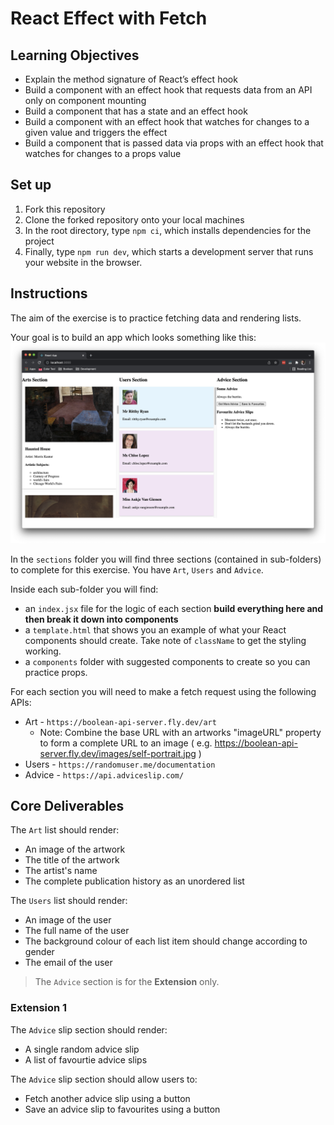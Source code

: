 # React Effect with Fetch

## Learning Objectives
- Explain the method signature of React’s effect hook
- Build a component with an effect hook that requests data from an API only on component mounting
- Build a component that has a state and an effect hook
- Build a component with an effect hook that watches for changes to a given value and triggers the effect
- Build a component that is passed data via props with an effect hook that watches for changes to a props value

## Set up
1. Fork this repository
2. Clone the forked repository onto your local machines
3. In the root directory, type `npm ci`, which installs dependencies for the project
4. Finally, type `npm run dev`, which starts a development server that runs your website in the browser.

## Instructions
The aim of the exercise is to practice fetching data and rendering lists.

Your goal is to build an app which looks something like this:
![](./assets/example_output.png)

In the `sections` folder you will find three sections (contained in sub-folders) to complete for this exercise. You 
have `Art`, `Users` and `Advice`.

Inside each sub-folder you will find:
- an `index.jsx` file for the logic of each section **build everything here and then break it down into components**
- a `template.html` that shows you an example of what your React components should create. Take note of `className` to get the styling working.
- a `components` folder with suggested components to create so you can practice props.

For each section you will need to make a fetch request using the following APIs:
- Art - `https://boolean-api-server.fly.dev/art`
  - Note: Combine the base URL with an artworks "imageURL" property to form a complete URL to an image ( e.g. https://boolean-api-server.fly.dev/images/self-portrait.jpg )
- Users - `https://randomuser.me/documentation`
- Advice - `https://api.adviceslip.com/`

## Core Deliverables

The `Art` list should render:
- An image of the artwork
- The title of the artwork
- The artist's name
- The complete publication history as an unordered list

The `Users` list should render:
- An image of the user
- The full name of the user
- The background colour of each list item should change according to gender
- The email of the user

> The `Advice` section is for the **Extension** only.

### Extension 1

The `Advice` slip section should render:
- A single random advice slip
- A list of favourtie advice slips

The `Advice` slip section should allow users to:
- Fetch another advice slip using a button
- Save an advice slip to favourites using a button
